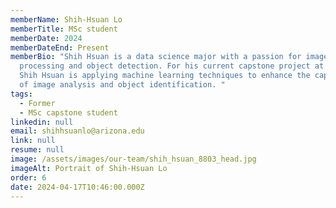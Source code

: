 ```yaml
---
memberName: Shih-Hsuan Lo
memberTitle: MSc student
memberDate: 2024
memberDateEnd: Present
memberBio: "Shih Hsuan is a data science major with a passion for image
  processing and object detection. For his current capstone project at the lab,
  Shih Hsuan is applying machine learning techniques to enhance the capabilities
  of image analysis and object identification. "
tags:
  - Former
  - MSc capstone student
linkedin: null
email: shihhsuanlo@arizona.edu
link: null
resume: null
image: /assets/images/our-team/shih_hsuan_8803_head.jpg
imageAlt: Portrait of Shih-Hsuan Lo
order: 6
date: 2024-04-17T10:46:00.000Z
---
```


